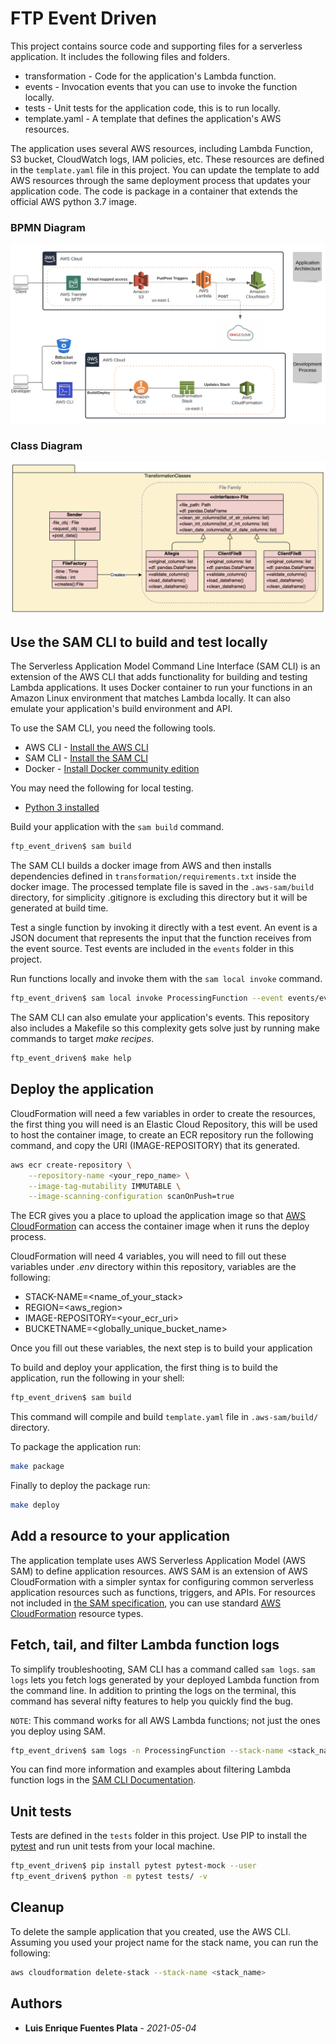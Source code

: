 # FTP Event Driven

This project contains source code and supporting files for a serverless application. It includes the following files and folders.

- transformation - Code for the application's Lambda function.
- events - Invocation events that you can use to invoke the function locally.
- tests - Unit tests for the application code, this is to run locally. 
- template.yaml - A template that defines the application's AWS resources.

The application uses several AWS resources, including Lambda Function, S3 bucket, CloudWatch logs, IAM policies, etc. These resources are defined in the `template.yaml` file in this project. You can update the template to add AWS resources through the same deployment process that updates your application code. The code is package in a container that extends the official AWS python 3.7 image.

### BPMN Diagram
![](resources/ArchiDiagram.png)

### Class Diagram
![](resources/ClassDiagrm.png)

## Use the SAM CLI to build and test locally

The Serverless Application Model Command Line Interface (SAM CLI) is an extension of the AWS CLI that adds functionality for building and testing Lambda applications. It uses Docker container to run your functions in an Amazon Linux environment that matches Lambda locally. It can also emulate your application's build environment and API.

To use the SAM CLI, you need the following tools.

* AWS CLI - [Install the AWS CLI](https://docs.aws.amazon.com/cli/latest/userguide/install-cliv2.html)
* SAM CLI - [Install the SAM CLI](https://docs.aws.amazon.com/serverless-application-model/latest/developerguide/serverless-sam-cli-install.html)
* Docker - [Install Docker community edition](https://hub.docker.com/search/?type=edition&offering=community)

You may need the following for local testing.
* [Python 3 installed](https://www.python.org/downloads/)

Build your application with the `sam build` command.

```bash
ftp_event_driven$ sam build
```

The SAM CLI builds a docker image from AWS and then installs dependencies defined in `transformation/requirements.txt` inside the docker image. The processed template file is saved in the `.aws-sam/build` directory, for simplicity .gitignore is excluding this directory but it will be generated at build time.

Test a single function by invoking it directly with a test event. An event is a JSON document that represents the input that the function receives from the event source. Test events are included in the `events` folder in this project.

Run functions locally and invoke them with the `sam local invoke` command.

```bash
ftp_event_driven$ sam local invoke ProcessingFunction --event events/event.json
```

The SAM CLI can also emulate your application's events.
This repository also includes a Makefile so this complexity gets solve just by running make commands to target *make recipes*.
```bash
ftp_event_driven$ make help
```

## Deploy the application
CloudFormation will need a few variables in order to create the resources, the first thing you will need is an Elastic Cloud Repository, this will be used to host the container image, to create an ECR repository run the following command, and copy the URI (IMAGE-REPOSITORY) that its generated.
```bash
aws ecr create-repository \
    --repository-name <your_repo_name> \
    --image-tag-mutability IMMUTABLE \
    --image-scanning-configuration scanOnPush=true
```
The ECR gives you a place to upload the application image so that [AWS CloudFormation](https://aws.amazon.com/cloudformation/) can access the container image when it runs the deploy process.

CloudFormation will need 4 variables, you will need to fill out these variables under *.env* directory within this repository, variables are the following: 
* STACK-NAME=<name_of_your_stack>
* REGION=<aws_region>
* IMAGE-REPOSITORY=<your_ecr_uri>
* BUCKETNAME=<globally_unique_bucket_name>

Once you fill out these variables, the next step is to build your application

To build and deploy your application, the first thing is to build the application, run the following in your shell:

```bash
ftp_event_driven$ sam build
```
This command will compile and build `template.yaml` file in `.aws-sam/build/` directory. 

To package the application run:

```bash
make package
```
Finally to deploy the package run:
```bash
make deploy
```

## Add a resource to your application
The application template uses AWS Serverless Application Model (AWS SAM) to define application resources. AWS SAM is an extension of AWS CloudFormation with a simpler syntax for configuring common serverless application resources such as functions, triggers, and APIs. For resources not included in [the SAM specification](https://github.com/awslabs/serverless-application-model/blob/master/versions/2016-10-31.md), you can use standard [AWS CloudFormation](https://docs.aws.amazon.com/AWSCloudFormation/latest/UserGuide/aws-template-resource-type-ref.html) resource types.

## Fetch, tail, and filter Lambda function logs

To simplify troubleshooting, SAM CLI has a command called `sam logs`. `sam logs` lets you fetch logs generated by your deployed Lambda function from the command line. In addition to printing the logs on the terminal, this command has several nifty features to help you quickly find the bug.

`NOTE`: This command works for all AWS Lambda functions; not just the ones you deploy using SAM.

```bash
ftp_event_driven$ sam logs -n ProcessingFunction --stack-name <stack_name>
```

You can find more information and examples about filtering Lambda function logs in the [SAM CLI Documentation](https://docs.aws.amazon.com/serverless-application-model/latest/developerguide/serverless-sam-cli-logging.html).

## Unit tests

Tests are defined in the `tests` folder in this project. Use PIP to install the [pytest](https://docs.pytest.org/en/latest/) and run unit tests from your local machine.

```bash
ftp_event_driven$ pip install pytest pytest-mock --user
ftp_event_driven$ python -m pytest tests/ -v
```

## Cleanup

To delete the sample application that you created, use the AWS CLI. Assuming you used your project name for the stack name, you can run the following:

```bash
aws cloudformation delete-stack --stack-name <stack_name>
```

## Authors
* **Luis Enrique Fuentes Plata** - *2021-05-04*
